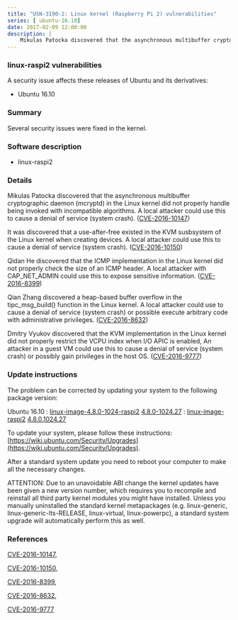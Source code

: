 ```yaml
---
title: "USN-3190-2: Linux kernel (Raspberry Pi 2) vulnerabilities"
series: [ ubuntu-16.10]
date: 2017-02-09 12:00:00
description: |
    Mikulas Patocka discovered that the asynchronous multibuffer cryptographic daemon (mcryptd) in the Linux kernel did not properly handle being invoked with incompatible algorithms. A local attacker could use this to cause a denial of service (system crash). ([CVE-2016-10147](http://people.ubuntu.com/~ubuntu-security/cve/CVE-2016-10147))
--- 
```

 
 


### linux-raspi2 vulnerabilities

A security issue affects these releases of Ubuntu and its derivatives:

* Ubuntu 16.10

### Summary

Several security issues were fixed in the kernel. 

### Software description

* linux-raspi2 

### Details

Mikulas Patocka discovered that the asynchronous multibuffer cryptographic daemon (mcryptd) in the Linux kernel did not properly handle being invoked with incompatible algorithms. A local attacker could use this to cause a denial of service (system crash). ([CVE-2016-10147](http://people.ubuntu.com/~ubuntu-security/cve/CVE-2016-10147))

It was discovered that a use-after-free existed in the KVM susbsystem of the Linux kernel when creating devices. A local attacker could use this to cause a denial of service (system crash). ([CVE-2016-10150](http://people.ubuntu.com/~ubuntu-security/cve/CVE-2016-10150))

Qidan He discovered that the ICMP implementation in the Linux kernel did not properly check the size of an ICMP header. A local attacker with CAP_NET_ADMIN could use this to expose sensitive information. ([CVE-2016-8399](http://people.ubuntu.com/~ubuntu-security/cve/CVE-2016-8399))

Qian Zhang discovered a heap-based buffer overflow in the tipc_msg_build() function in the Linux kernel. A local attacker could use to cause a denial of service (system crash) or possible execute arbitrary code with administrative privileges. ([CVE-2016-8632](http://people.ubuntu.com/~ubuntu-security/cve/CVE-2016-8632))

Dmitry Vyukov discovered that the KVM implementation in the Linux kernel did not properly restrict the VCPU index when I/O APIC is enabled, An attacker in a guest VM could use this to cause a denial of service (system crash) or possibly gain privileges in the host OS. ([CVE-2016-9777](http://people.ubuntu.com/~ubuntu-security/cve/CVE-2016-9777)) 

### Update instructions

The problem can be corrected by updating your system to the following package version:

Ubuntu 16.10
 : [linux-image-4.8.0-1024-raspi2](https://launchpad.net/ubuntu/+source/linux-raspi2) <span> [4.8.0-1024.27](https://launchpad.net/ubuntu/+source/linux-raspi2/4.8.0-1024.27) </span> 
 : [linux-image-raspi2](https://launchpad.net/ubuntu/+source/linux-raspi2) <span> [4.8.0.1024.27](https://launchpad.net/ubuntu/+source/linux-raspi2/4.8.0-1024.27) </span> 

To update your system, please follow these instructions: [https://wiki.ubuntu.com/Security/Upgrades](https://wiki.ubuntu.com/Security/Upgrades).

After a standard system update you need to reboot your computer to make all the necessary changes.

ATTENTION: Due to an unavoidable ABI change the kernel updates have been given a new version number, which requires you to recompile and reinstall all third party kernel modules you might have installed. Unless you manually uninstalled the standard kernel metapackages (e.g. linux-generic, linux-generic-lts-RELEASE, linux-virtual, linux-powerpc), a standard system upgrade will automatically perform this as well. 

### References

 
 [CVE-2016-10147](http://people.ubuntu.com/~ubuntu-security/cve/CVE-2016-10147), 

 [CVE-2016-10150](http://people.ubuntu.com/~ubuntu-security/cve/CVE-2016-10150), 

 [CVE-2016-8399](http://people.ubuntu.com/~ubuntu-security/cve/CVE-2016-8399), 

 [CVE-2016-8632](http://people.ubuntu.com/~ubuntu-security/cve/CVE-2016-8632), 

 [CVE-2016-9777](http://people.ubuntu.com/~ubuntu-security/cve/CVE-2016-9777)
 

